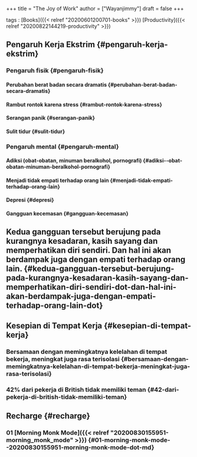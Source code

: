 +++
title = "The Joy of Work"
author = ["Wayanjimmy"]
draft = false
+++

tags
: [Books]({{< relref "20200601200701-books" >}}) [Productivity]({{< relref "20200822144219-productivity" >}})


## Pengaruh Kerja Ekstrim {#pengaruh-kerja-ekstrim}


### Pengaruh fisik {#pengaruh-fisik}


#### Perubahan berat badan secara dramatis {#perubahan-berat-badan-secara-dramatis}


#### Rambut rontok karena stress {#rambut-rontok-karena-stress}


#### Serangan panik {#serangan-panik}


#### Sulit tidur {#sulit-tidur}


### Pengaruh mental {#pengaruh-mental}


#### Adiksi (obat-obatan, minuman beralkohol, pornografi) {#adiksi--obat-obatan-minuman-beralkohol-pornografi}


#### Menjadi tidak empati terhadap orang lain {#menjadi-tidak-empati-terhadap-orang-lain}


#### Depresi {#depresi}


#### Gangguan kecemasan {#gangguan-kecemasan}


## Kedua gangguan tersebut berujung pada kurangnya kesadaran, kasih sayang dan memperhatikan diri sendiri. Dan hal ini akan berdampak juga dengan empati terhadap orang lain. {#kedua-gangguan-tersebut-berujung-pada-kurangnya-kesadaran-kasih-sayang-dan-memperhatikan-diri-sendiri-dot-dan-hal-ini-akan-berdampak-juga-dengan-empati-terhadap-orang-lain-dot}


## Kesepian di Tempat Kerja {#kesepian-di-tempat-kerja}


### Bersamaan dengan memingkatnya kelelahan di tempat bekerja, meningkat juga rasa terisolasi {#bersamaan-dengan-memingkatnya-kelelahan-di-tempat-bekerja-meningkat-juga-rasa-terisolasi}


### 42% dari pekerja di British tidak memiliki teman {#42-dari-pekerja-di-british-tidak-memiliki-teman}


## Recharge {#recharge}


### 01 [Morning Monk Mode]({{< relref "20200830155951-morning_monk_mode" >}}) {#01-morning-monk-mode--20200830155951-morning-monk-mode-dot-md}
